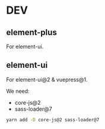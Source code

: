# DEV

## element-plus

For element-ui.

## element-ui

For element-ui@2 & vuepress@1.

We need:

- core-js@2
- sass-loader@7

```bash
yarn add -D core-js@2 sass-loader@7
```
